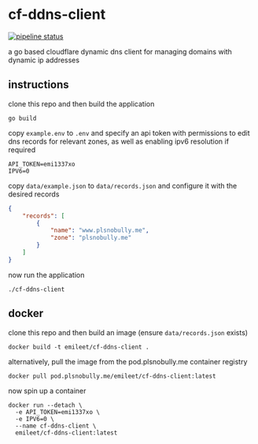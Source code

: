 # cf-ddns-client
[![pipeline status](https://git.plsnobully.me/emileet/cf-ddns-client/badges/master/pipeline.svg)](https://git.plsnobully.me/emileet/cf-ddns-client/-/commits/master)

a go based cloudflare dynamic dns client for managing domains with dynamic ip addresses

## instructions

clone this repo and then build the application

```shell
go build
```

copy `example.env` to `.env` and specify an api token with permissions to edit dns records for relevant zones, as well as enabling ipv6 resolution if required
```shell
API_TOKEN=emi1337xo
IPV6=0
```

copy `data/example.json` to `data/records.json` and configure it with the desired records
```json
{
    "records": [
        {
            "name": "www.plsnobully.me",
            "zone": "plsnobully.me"
        }
    ]
}
```

now run the application
```shell
./cf-ddns-client
```

## docker

clone this repo and then build an image (ensure `data/records.json` exists)

```shell
docker build -t emileet/cf-ddns-client .
```

alternatively, pull the image from the pod.plsnobully.me container registry

```shell
docker pull pod.plsnobully.me/emileet/cf-ddns-client:latest
```

now spin up a container
```shell
docker run --detach \
  -e API_TOKEN=emi1337xo \
  -e IPV6=0 \
  --name cf-ddns-client \
  emileet/cf-ddns-client:latest
```